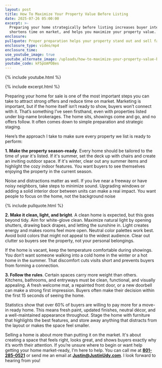 ```yaml
---
layout: post
title: How To Maximize Your Property Value Before Listing
date: 2025-07-26 05:00:00
excerpt: >-
  Preparing your home strategically before listing increases buyer interest,
  shortens time on market, and helps you maximize your property value.
enclosure:
pullquote: Proper preparation helps your property stand out and sell faster.
enclosure_type: video/mp4
enclosure_time:
use_youtube_image: true
youtube_alternate_image: /uploads/how-to-maximize-your-property-value-before-listing-2.jpg
youtube_code: kF5pUAPOBes
---
```

{% include youtube.html %}

{% include excerpt.html %}

Preparing your home for sale is one of the most important steps you can take to attract strong offers and reduce time on market. Marketing is important, but if the home itself isn’t ready to show, buyers won’t connect with it. That’s something I’ve seen firsthand, even with properties listed under big-name brokerages. The home sits, showings come and go, and no offers follow. It often comes down to simple preparation and strategic staging.

Here’s the approach I take to make sure every property we list is ready to perform:

**1\. Make the property season-ready**. Every home should be tailored to the time of year it's listed. If it's summer, set the deck up with chairs and create an inviting outdoor space. If it's winter, clear out any summer items and highlight the cozy indoor features. You want buyers to see themselves enjoying the property in the current season.

Noise and distractions matter as well. If you live near a freeway or have noisy neighbors, take steps to minimize sound. Upgrading windows or adding a solid interior door between units can make a real impact. You want people to focus on the home, not the background noise

{% include pullquote.html %}

**2\. Make it clean, light, and bright**. A clean home is expected, but this goes beyond tidy. Aim for white-glove clean. Maximize natural light by opening shutters, drawing back drapes, and letting the sunshine in. Light creates energy and makes rooms feel more open. Neutral color palettes work best. Avoid bold colors that might not appeal to the widest audience. Clear out clutter so buyers see the property, not your personal belongings.

If the home is vacant, keep the temperature comfortable during showings. You don’t want someone walking into a cold home in the winter or a hot home in the summer. That discomfort cuts visits short and prevents buyers from forming a connection.

**3\. Follow the rules**. Certain spaces carry more weight than others. Kitchens, bathrooms, and entryways must be clean, functional, and visually appealing. A fresh welcome mat, a repainted front door, or a new doorbell can make a strong first impression. Buyers often make their decision within the first 15 seconds of seeing the home.

Statistics show that over 60% of buyers are willing to pay more for a move-in ready home. This means fresh paint, updated finishes, neutral décor, and a well-maintained appearance throughout. Stage the home with furniture that highlights the best features, and store away anything that distracts from the layout or makes the space feel smaller.

Selling a home is about more than putting it on the market. It's about creating a space that feels right, looks great, and shows buyers exactly why it’s worth their attention. If you’re unsure where to begin or want help getting your home market-ready, I’m here to help. You can call me at **<u>801-285-0521</u>** or send me an email at [**Justin@JustinUdy.com**](mailto:Justin@JustinUdy.com). I look forward to hearing from you!